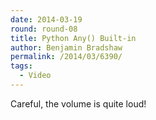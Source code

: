 ```yaml
---
date: 2014-03-19
round: round-08
title: Python Any() Built-in
author: Benjamin Bradshaw
permalink: /2014/03/6390/
tags:
  - Video
---
```

Careful, the volume is quite loud!
